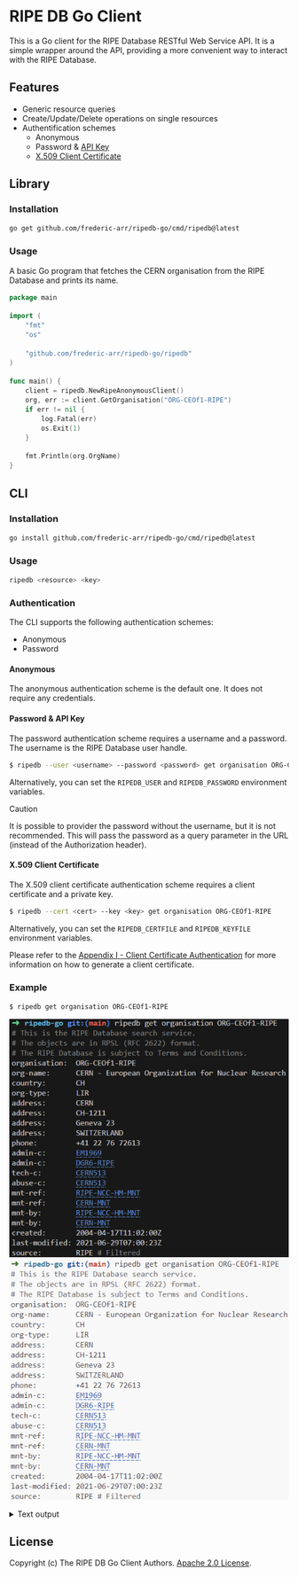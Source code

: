 # RIPE DB Go Client
This is a Go client for the RIPE Database RESTful Web Service API. It is a simple wrapper around the API, providing a more convenient way to interact with the RIPE Database.

## Features

- Generic resource queries
- Create/Update/Delete operations on single resources
- Authentification schemes
  - Anonymous
  - Password & [API Key](https://docs.db.ripe.net/23.Appendices/11-Appendix-K--API-Keys.html)
  - [X.509 Client Certificate](https://docs.db.ripe.net/Appendices/Appendix-I--Client-Certificate-Authentication/)

## Library
### Installation
```bash
go get github.com/frederic-arr/ripedb-go/cmd/ripedb@latest
```

### Usage

A basic Go program that fetches the CERN organisation from the RIPE Database and prints its name.

```go
package main

import (
	"fmt"
	"os"

	"github.com/frederic-arr/ripedb-go/ripedb"
)

func main() {
    client = ripedb.NewRipeAnonymousClient()
    org, err := client.GetOrganisation("ORG-CEOf1-RIPE")
    if err != nil {
        log.Fatal(err)
        os.Exit(1)
    }

    fmt.Println(org.OrgName)
}
```


## CLI
### Installation
```bash
go install github.com/frederic-arr/ripedb-go/cmd/ripedb@latest
```

### Usage
```bash
ripedb <resource> <key>
```

### Authentication

The CLI supports the following authentication schemes:

- Anonymous
- Password

#### Anonymous

The anonymous authentication scheme is the default one. It does not require any credentials.

#### Password & API Key

The password authentication scheme requires a username and a password. The username is the RIPE Database user handle.

```bash
$ ripedb --user <username> --password <password> get organisation ORG-CEOf1-RIPE
```

Alternatively, you can set the `RIPEDB_USER` and `RIPEDB_PASSWORD` environment variables.

> [!CAUTION]
> It is possible to provider the password without the username, but it is not recommended.
> This will pass the password as a query parameter in the URL (instead of the Authorization header).

#### X.509 Client Certificate

The X.509 client certificate authentication scheme requires a client certificate and a private key.

```bash
$ ripedb --cert <cert> --key <key> get organisation ORG-CEOf1-RIPE
```

Alternatively, you can set the `RIPEDB_CERTFILE` and `RIPEDB_KEYFILE` environment variables.

Please refer to the [Appendix I - Client Certificate Authentication](https://docs.db.ripe.net/Appendices/Appendix-I--Client-Certificate-Authentication/) for more information on how to generate a client certificate.

### Example
```bash
$ ripedb get organisation ORG-CEOf1-RIPE
```

![Terminal screenshot of the output](./.github/assets/cern-dark.png#gh-dark-mode-only)
![Terminal screenshot of the output](./.github/assets/cern-light.png#gh-light-mode-only)

<details>

<summary>Text output</summary>

```
# This is the RIPE Database search service.
# The objects are in RPSL (RFC 2622) format.
# The RIPE Database is subject to Terms and Conditions.
organisation:  ORG-CEOf1-RIPE
org-name:      CERN - European Organization for Nuclear Research
country:       CH
org-type:      LIR
address:       CERN
address:       CH-1211
address:       Geneva 23
address:       SWITZERLAND
phone:         +41 22 76 72613
admin-c:       EM1969
admin-c:       DGR6-RIPE
tech-c:        CERN513
abuse-c:       CERN513
mnt-ref:       RIPE-NCC-HM-MNT
mnt-ref:       CERN-MNT
mnt-by:        RIPE-NCC-HM-MNT
mnt-by:        CERN-MNT
created:       2004-04-17T11:02:00Z
last-modified: 2021-06-29T07:00:23Z
source:        RIPE # Filtered
```

</details>

## License

Copyright (c) The RIPE DB Go Client Authors. [Apache 2.0 License](./LICENSE).
